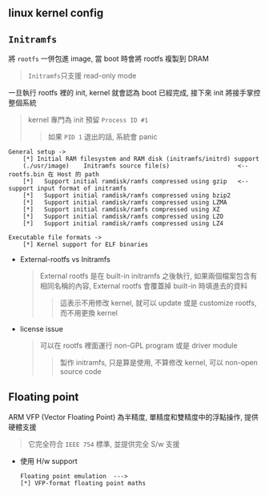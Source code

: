 linux kernel config
---




## `Initramfs`

將 `rootfs` 一併包進 image, 當 boot 時會將 rootfs 複製到 DRAM
> `Initramfs`只支援 read-only mode

一旦執行 rootfs 裡的 init, kernel 就會認為 boot 已經完成, 接下來 init 將接手掌控整個系統
> kernel 專門為 init 預留 `Process ID #1`
>> 如果 `PID 1` 退出的話, 系統會 panic

```
General setup ->
    [*] Initial RAM filesystem and RAM disk (initramfs/initrd) support
    (./usr/image)    Initramfs source file(s)                   <-- rootfs.bin 在 Host 的 path
    [*]   Support initial ramdisk/ramfs compressed using gzip   <-- support input format of initramfs
    [*]   Support initial ramdisk/ramfs compressed using bzip2
    [*]   Support initial ramdisk/ramfs compressed using LZMA
    [*]   Support initial ramdisk/ramfs compressed using XZ
    [*]   Support initial ramdisk/ramfs compressed using LZO
    [*]   Support initial ramdisk/ramfs compressed using LZ4
```

```
Executable file formats ->
    [*] Kernel support for ELF binaries
```

+ External-rootfs vs Initramfs
    > External rootfs 是在 built-in initramfs 之後執行, 如果兩個檔案包含有相同名稱的內容, External rootfs 會覆蓋掉 built-in 時填進去的資料
    >> 這表示不用修改 kernel, 就可以 update 或是 customize rootfs, 而不用更換 kernel

+ license issue
    > 可以在 rootfs 裡面運行 non-GPL program 或是 driver module
    >> 製作 initramfs, 只是算是使用, 不算修改 kernel, 可以 non-open source code



## Floating point

ARM VFP (Vector Floating Point) 為半精度, 單精度和雙精度中的浮點操作, 提供硬體支援
> 它完全符合 `IEEE 754` 標準, 並提供完全 S/w 支援

+ 使用 H/w support

    ```
    Floating point emulation  --->
    [*] VFP-format floating point maths
    ```





